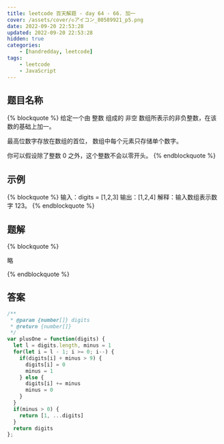 ```yaml
---
title: leetcode 百天解题 - day 64 - 66. 加一
cover: /assets/cover/◇アイコン_80589921_p5.png
date: 2022-09-20 22:53:28
updated: 2022-09-20 22:53:28
hidden: true
categories:
    - [handredday, leetcode]
tags:
    - leetcode
    - JavaScript
---
```


## 题目名称

{% blockquote %}
给定一个由 整数 组成的 非空 数组所表示的非负整数，在该数的基础上加一。

最高位数字存放在数组的首位， 数组中每个元素只存储单个数字。

你可以假设除了整数 0 之外，这个整数不会以零开头。
{% endblockquote %}

## 示例

{% blockquote %}
输入：digits = [1,2,3]
输出：[1,2,4]
解释：输入数组表示数字 123。
{% endblockquote %}


## 题解

{% blockquote %}

略

{% endblockquote %}

## 答案

~~~js
/**
 * @param {number[]} digits
 * @return {number[]}
 */
var plusOne = function(digits) {
  let l = digits.length, minus = 1
  for(let i = l - 1; i >= 0; i--) {
    if(digits[i] + minus > 9) {
      digits[i] = 0
      minus = 1
    } else {
      digits[i] += minus
      minus = 0
    }
  }
  if(minus > 0) {
    return [1, ...digits]
  }
  return digits
};
~~~

